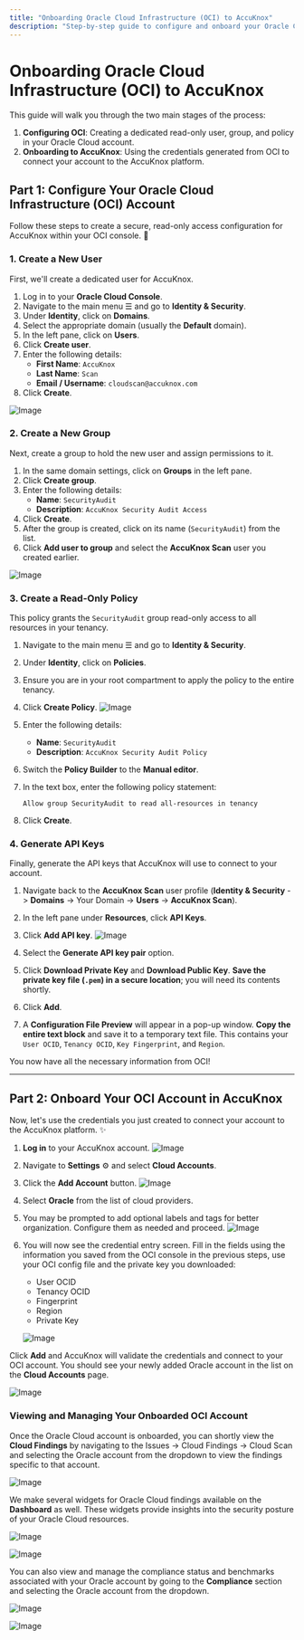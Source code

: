 ```yaml
---
title: "Onboarding Oracle Cloud Infrastructure (OCI) to AccuKnox"
description: "Step-by-step guide to configure and onboard your Oracle Cloud Infrastructure (OCI) account to AccuKnox."
---
```


# Onboarding Oracle Cloud Infrastructure (OCI) to AccuKnox

This guide will walk you through the two main stages of the process:

1. **Configuring OCI**: Creating a dedicated read-only user, group, and policy in your Oracle Cloud account.
2. **Onboarding to AccuKnox**: Using the credentials generated from OCI to connect your account to the AccuKnox platform.

## Part 1: Configure Your Oracle Cloud Infrastructure (OCI) Account

Follow these steps to create a secure, read-only access configuration for AccuKnox within your OCI console. 🔐

### 1. Create a New User

First, we'll create a dedicated user for AccuKnox.

1. Log in to your **Oracle Cloud Console**.
2. Navigate to the main menu ☰ and go to **Identity & Security**.
3. Under **Identity**, click on **Domains**.
4. Select the appropriate domain (usually the **Default** domain).
5. In the left pane, click on **Users**.
6. Click **Create user**.
7. Enter the following details:
      * **First Name**: `AccuKnox`
      * **Last Name**: `Scan`
      * **Email / Username**: `cloudscan@accuknox.com`
8. Click **Create**.

![Image](./images/oracle-onboarding/a.png)

### 2. Create a New Group

Next, create a group to hold the new user and assign permissions to it.

1. In the same domain settings, click on **Groups** in the left pane.
2. Click **Create group**.
3. Enter the following details:
      * **Name**: `SecurityAudit`
      * **Description**: `AccuKnox Security Audit Access`
4. Click **Create**.
5. After the group is created, click on its name (`SecurityAudit`) from the list.
6. Click **Add user to group** and select the **AccuKnox Scan** user you created earlier.

![Image](./images/oracle-onboarding/b.png)

### 3. Create a Read-Only Policy

This policy grants the `SecurityAudit` group read-only access to all resources in your tenancy.

1. Navigate to the main menu ☰ and go to **Identity & Security**.
2. Under **Identity**, click on **Policies**.
3. Ensure you are in your root compartment to apply the policy to the entire tenancy.
4. Click **Create Policy**.
![Image](./images/oracle-onboarding/c.png)

5. Enter the following details:
      * **Name**: `SecurityAudit`
      * **Description**: `AccuKnox Security Audit Policy`
6. Switch the **Policy Builder** to the **Manual editor**.
7. In the text box, enter the following policy statement:

    ```
    Allow group SecurityAudit to read all-resources in tenancy
    ```

8. Click **Create**.

### 4. Generate API Keys

Finally, generate the API keys that AccuKnox will use to connect to your account.

1. Navigate back to the **AccuKnox Scan** user profile (**Identity & Security** -> **Domains** -> Your Domain -> **Users** -> **AccuKnox Scan**).
2. In the left pane under **Resources**, click **API Keys**.
3. Click **Add API key**.
![Image](./images/oracle-onboarding/d.png)

4. Select the **Generate API key pair** option.
5. Click **Download Private Key** and **Download Public Key**. **Save the private key file (`.pem`) in a secure location**; you will need its contents shortly.
6. Click **Add**.
7. A **Configuration File Preview** will appear in a pop-up window. **Copy the entire text block** and save it to a temporary text file. This contains your `User OCID`, `Tenancy OCID`, `Key Fingerprint`, and `Region`.

You now have all the necessary information from OCI!

-----

## Part 2: Onboard Your OCI Account in AccuKnox

Now, let's use the credentials you just created to connect your account to the AccuKnox platform. ✨

1. **Log in** to your AccuKnox account.
![Image](./images/oracle-onboarding/ocl.png)

2. Navigate to **Settings** ⚙️ and select **Cloud Accounts**.

3. Click the **Add Account** button.
![Image](./images/oracle-onboarding/1.png)

4. Select **Oracle** from the list of cloud providers.

5. You may be prompted to add optional labels and tags for better organization. Configure them as needed and proceed.
![Image](./images/oracle-onboarding/2.png)

6. You will now see the credential entry screen. Fill in the fields using the information you saved from the OCI console in the previous steps, use your OCI config file and the private key you downloaded:
    - User OCID
    - Tenancy OCID
    - Fingerprint
    - Region
    - Private Key

    ![Image](./images/oracle-onboarding/3.png)

Click **Add** and AccuKnox will validate the credentials and connect to your OCI account. You should see your newly added Oracle account in the list on the **Cloud Accounts** page.

![Image](./images/oracle-onboarding/4.png)

### Viewing and Managing Your Onboarded OCI Account

Once the Oracle Cloud account is onboarded, you can shortly view the **Cloud Findings** by navigating to the Issues -> Cloud Findings -> Cloud Scan and selecting the Oracle account from the dropdown to view the findings specific to that account.

![Image](./images/oracle-onboarding/5.png)

We make several widgets for Oracle Cloud findings available on the **Dashboard** as well. These widgets provide insights into the security posture of your Oracle Cloud resources.

![Image](./images/oracle-onboarding/d2.png)

![Image](./images/oracle-onboarding/d1.png)

You can also view and manage the compliance status and benchmarks associated with your Oracle account by going to the **Compliance** section and selecting the Oracle account from the dropdown.

![Image](./images/oracle-onboarding/d3.png)

![Image](./images/oracle-onboarding/d4.png)